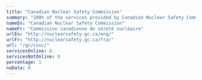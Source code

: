 ```yaml
---
title: "Canadian Nuclear Safety Commission"
summary: "100% of the services provided by Canadian Nuclear Safety Commission are available end-to-end online. 6 are available online, and 0 are not available online."
nameEn: "Canadian Nuclear Safety Commission"
nameFr: "Commission canadienne de sûreté nucléaire"
urlEn: "http://nuclearsafety.gc.ca/eng/"
urlFr: "http://nuclearsafety.gc.ca/fra/"
url: "/gc/cnsc/"
servicesOnline: 6
servicesNotOnline: 0
percentage: 1
noData: 0
---
```

